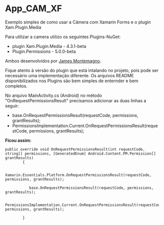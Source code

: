 # App_CAM_XF

Exemplo simples de como usar a Câmera com Xamarin Forms e o plugin Xam.Plugin.Media

Para utilizar a camera utilizo os seguintes Plugins-NuGet: 
 - plugin Xam.Plugin.Media - 4.3.1-beta 
 - Plugin.Permissions - 5.0.0-beta
 
Ambos desenvolvidos por [James Montemagno](https://github.com/jamesmontemagno).

Fique atento à versão do plugin que está intalando no projeto, pois pode ser necessário uma implementação diferente.
Os arquivos README disponibilizados nos Plugins são bem simples de enternder e bem completos.


No arquivo MainActivity.cs (Android) no método "OnRequestPermissionsResult" precisamos adicionar as duas linhas a seguir:
- base.OnRequestPermissionsResult(requestCode, permissions, grantResults);
- PermissionsImplementation.Current.OnRequestPermissionsResult(requestCode, permissions, grantResults);

**Ficou assim:**
```
public override void OnRequestPermissionsResult(int requestCode, string[] permissions, [GeneratedEnum] Android.Content.PM.Permission[] grantResults)
        {
          
           Xamarin.Essentials.Platform.OnRequestPermissionsResult(requestCode, permissions, grantResults);

           base.OnRequestPermissionsResult(requestCode, permissions, grantResults);

           PermissionsImplementation.Current.OnRequestPermissionsResult(requestCode, permissions, grantResults);
            
        }
```
